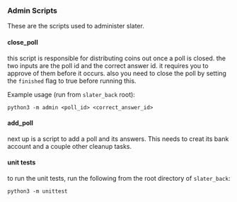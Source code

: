 ### Admin Scripts

These are the scripts used to administer slater.


#### close_poll

this script is responsible for distributing coins out once a poll is closed. the two inputs
are the poll id and the correct answer id. it requires you to approve of them before it occurs.
also you need to close the poll by setting the `finished` flag to true before running this.

Example usage (run from `slater_back` root):
```
python3 -m admin <poll_id> <correct_answer_id>
```

#### add_poll

next up is a script to add a poll and its answers. This needs to creat its bank
account and a couple other cleanup tasks.

#### unit tests

to run the unit tests, run the following from the root directory of
`slater_back`:

```
python3 -m unittest
```
